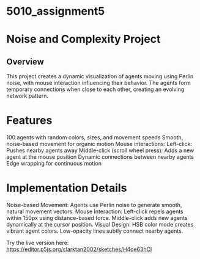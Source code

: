 # 5010_assignment5
# Noise and Complexity Project
## Overview
This project creates a dynamic visualization of agents moving using Perlin noise, with mouse interaction influencing their behavior. The agents form temporary connections when close to each other, creating an evolving network pattern.

# Features
100 agents with random colors, sizes, and movement speeds
Smooth, noise-based movement for organic motion
Mouse interactions:
Left-click: Pushes nearby agents away
Middle-click (scroll wheel press): Adds a new agent at the mouse position
Dynamic connections between nearby agents
Edge wrapping for continuous motion
# Implementation Details
Noise-based Movement: Agents use Perlin noise to generate smooth, natural movement vectors.
Mouse Interaction:
Left-click repels agents within 150px using distance-based force.
Middle-click adds new agents dynamically at the cursor position.
Visual Design:
HSB color mode creates vibrant agent colors.
Low-opacity lines subtly connect nearby agents.

Try the live version here: https://editor.p5js.org/clarktan2002/sketches/H4oe63hCl

